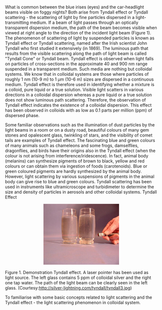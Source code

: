 What is common between the blue irises (eyes) and the car-headlight beams visible on foggy nights? Both arise from Tyndall effect or Tyndall scattering - the scattering of light by fine particles dispersed in a light-transmitting medium. If a beam of light passes through an optically transparent dispersion medium, the path of the beam becomes visible when viewed at right angle to the direction of the incident light beam (Figure 1). The phenomenon of scattering of light by suspended particles is known as Tyndall effect or Tyndall scattering, named after the Irish scientist John Tyndall who first studied it extensively (in 1869). The luminous path that results from the visible scattering along the path of light beam is called "Tyndall Cone" or Tyndall beam. Tyndall effect is observed when light falls on particles of cross-sections in the approximate 40 and 900 nm range suspended in a transparent medium. Such media are nothing but colloidal systems. We know that in colloidal systems are those where particles of roughly 1 nm (10-9 m) to 1 μm (10-6 m) sizes are dispersed in a continuous medium. Tyndall effect is therefore used in identifying whether a mixture is a colloid, pure liquid or a true solution. Visible light scatters in various directions in a colloidal dispersion whereas a pure liquid or a true solution does not show luminous path scattering. Therefore, the observation of Tyndall effect indicates the existence of a colloidal dispersion. This effect has been observed in colloids with as low as 0.1 parts per million (ppm) of dispersed phase.  

Some familiar observations such as the illumination of dust particles by the light beams in a room or on a dusty road, beautiful colours of many gem stones and opalescent glass, twinkling of stars, and the visibility of comet tails are examples of Tyndall effect. The fascinating blue and green colours of many animals such as chameleons and some frogs, damselflies, dragonflies, and birds have their origins also in the Tyndall effect (when the colour is not arising from interference/iridescence). In fact, animal body (melanins) can synthesize pigments of brown to black, yellow and red colours or can obtain them via ingestion of foods (carotenoids). Blue or green coloured pigments are hardly synthesized by the animal body. However, light scattering by various suspensions of pigments in the animal body can give rise to blue and green colours. Tyndall scattering has been used in instruments like ultramicroscope and turbidimeter to determine the size and density of particles in aerosols and other colloidal systems.
Tyndall Effect

<center><img src="images/tyndall_effect.jpg" width="250" height="200"></center>

Figure 1. Demonstration Tyndall effect. A laser pointer has been used as light source. The left glass contains 5 ppm of colloidal silver and the right one tap water. The path of the light beam can be clearly seen in the left glass. (Courtesy:http://silver-lightning.com/tyndall/tyndall3.jpg)  


To familiarise with some basic concepts related to light scattering and the Tyndall effect - the light scattering phenomenon in colloidal system.


